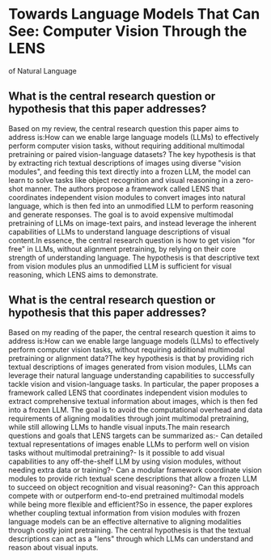 # Towards Language Models That Can See: Computer Vision Through the LENS
  of Natural Language

## What is the central research question or hypothesis that this paper addresses?

Based on my review, the central research question this paper aims to address is:How can we enable large language models (LLMs) to effectively perform computer vision tasks, without requiring additional multimodal pretraining or paired vision-language datasets? The key hypothesis is that by extracting rich textual descriptions of images using diverse "vision modules", and feeding this text directly into a frozen LLM, the model can learn to solve tasks like object recognition and visual reasoning in a zero-shot manner. The authors propose a framework called LENS that coordinates independent vision modules to convert images into natural language, which is then fed into an unmodified LLM to perform reasoning and generate responses. The goal is to avoid expensive multimodal pretraining of LLMs on image-text pairs, and instead leverage the inherent capabilities of LLMs to understand language descriptions of visual content.In essence, the central research question is how to get vision "for free" in LLMs, without alignment pretraining, by relying on their core strength of understanding language. The hypothesis is that descriptive text from vision modules plus an unmodified LLM is sufficient for visual reasoning, which LENS aims to demonstrate.


## What is the central research question or hypothesis that this paper addresses?

Based on my reading of the paper, the central research question it aims to address is:How can we enable large language models (LLMs) to effectively perform computer vision tasks, without requiring additional multimodal pretraining or alignment data?The key hypothesis is that by providing rich textual descriptions of images generated from vision modules, LLMs can leverage their natural language understanding capabilities to successfully tackle vision and vision-language tasks. In particular, the paper proposes a framework called LENS that coordinates independent vision modules to extract comprehensive textual information about images, which is then fed into a frozen LLM. The goal is to avoid the computational overhead and data requirements of aligning modalities through joint multimodal pretraining, while still allowing LLMs to handle visual inputs.The main research questions and goals that LENS targets can be summarized as:- Can detailed textual representations of images enable LLMs to perform well on vision tasks without multimodal pretraining?- Is it possible to add visual capabilities to any off-the-shelf LLM by using vision modules, without needing extra data or training?- Can a modular framework coordinate vision modules to provide rich textual scene descriptions that allow a frozen LLM to succeed on object recognition and visual reasoning?- Can this approach compete with or outperform end-to-end pretrained multimodal models while being more flexible and efficient?So in essence, the paper explores whether coupling textual information from vision modules with frozen language models can be an effective alternative to aligning modalities through costly joint pretraining. The central hypothesis is that the textual descriptions can act as a "lens" through which LLMs can understand and reason about visual inputs.
